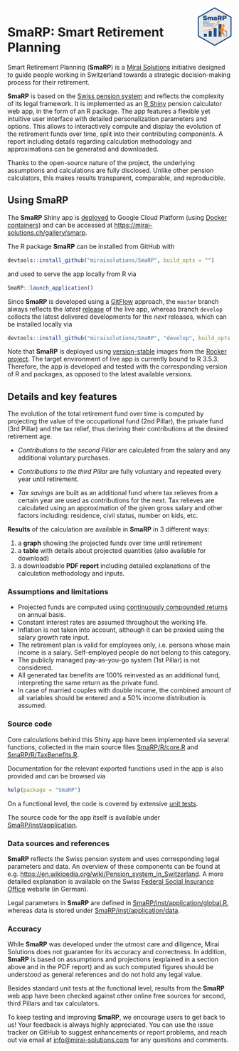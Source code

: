 <!--# The Swiss social security system, considered as one of the most robust, is based on a three-pillar regime.
# The first Pillar, common to most developed countries, is a state-run pay-as-you-earn system with minimum benefits.
# The voluntary contribution (3rd Pillar) is a privately-run, tax-deductible insurance fund.
# At the heart of the Swiss system is the so-called Second Pillar, a compulsory, tax-deductible company occupational pension insurance fund.
# Voluntary additional second Pillar buy-ins are regulated but allow for benefits improvement at retirement age while reducing the tax burden during the working career.
# The complexity is further increased by a municipality-dependent taxation.
# Altogether this calls for an early-stage conscious approach towards retirement planning.
# However, it is not straight-forward to assess effects of elements such as early retirement, moving to a different canton or applying a different voluntary pension schema.
# SmaRP, Smart Retirement Planning, supports the users in an educated decision-making process.
-->

<img src="inst/application/www/SmaRPSticker.png" align="right" width="15%" height="15%"/>

# SmaRP: Smart Retirement Planning

Smart Retirement Planning (**SmaRP**) is a [Mirai Solutions](https://mirai-solutions.ch/) initiative designed to guide people working in Switzerland towards a strategic decision-making process for their retirement.

**SmaRP** is based on the [Swiss pension system](https://en.wikipedia.org/wiki/Pension_system_in_Switzerland) and reflects the complexity of its legal framework.
It is implemented as an [R Shiny](https://shiny.rstudio.com/) pension calculator web app, in the form of an R package.
The app features a flexible yet intuitive user interface with detailed personalization parameters and options.
This allows to interactively compute and display the evolution of the retirement funds over time, split into their contributing components.
A report including details regarding calculation methodology and approximations can be generated and downloaded.

Thanks to the open-source nature of the project, the underlying assumptions and calculations are fully disclosed.
Unlike other pension calculators, this makes results transparent, comparable, and reproducible.


## Using SmaRP

The **SmaRP** Shiny app is [deployed](gke#readme) to Google Cloud Platform
(using [Docker containers](https://www.docker.com/resources/what-container)) and
can be accessed at https://mirai-solutions.ch/gallery/smarp.
<!-- TODO: CONSIDER MAKING THE IMAGES PUBLIC
The corresponding Docker image can also be used to run **SmaRP** in a local
container
``` bash
docker run --rm eu.gcr.io/mirai-sbb/smarp
```
-->

The R package **SmaRP** can be installed from GitHub with
<!-- argument build_vignettes not available anymore (r-lib/remotes#353), build_opts = "" for a full installation including vignettes  -->
``` r
devtools::install_github("miraisolutions/SmaRP", build_opts = "")
```
and used to serve the app locally from R via
``` r
SmaRP::launch_application()
```
Since **SmaRP** is developed using a [GitFlow](git-flow#readme) approach, the `master` branch always reflects the _latest_ [release](https://github.com/miraisolutions/SmaRP/releases) of the live app, whereas branch `develop` collects the latest delivered developments for the _next_ releases, which can be installed locally via
``` r
devtools::install_github("miraisolutions/SmaRP", "develop", build_opts = "")
```

Note that **SmaRP** is deployed using [version-stable](https://github.com/rocker-org/rocker-versioned#readme) images from the [Rocker project](https://www.rocker-project.org/). The target environment of live app is currently bound to R 3.5.3. Therefore, the app is developed and tested with the corresponding version of R and packages, as opposed to the latest available versions.


## Details and key features

The evolution of the total retirement fund over time is computed by projecting the value of the occupational fund (2nd Pillar), the private fund (3rd Pillar) and the tax relief, thus deriving their contributions at the desired retirement age.

- _Contributions to the second Pillar_ are calculated from the salary and any additional voluntary purchases.

- _Contributions to the third Pillar_ are fully voluntary and repeated every year until retirement.

- _Tax savings_ are built as an additional fund where tax relieves from a certain year are used as contributions for the next. Tax relieves are calculated using an approximation of the given gross salary and other factors including: residence, civil status, number on kids, etc. 

**Results** of the calculation are available in **SmaRP** in 3 different ways:

1. a **graph** showing the projected funds over time until retirement
2. a **table** with details about projected quantities (also available for download)
3. a downloadable **PDF report** including detailed explanations of the calculation methodology and inputs.


### Assumptions and limitations

- Projected funds are computed using [continuously compounded returns](https://en.wikipedia.org/wiki/Compound_interest#Continuous_compounding) on annual basis.
- Constant interest rates are assumed throughout the working life.
- Inflation is not taken into account, although it can be proxied using the salary growth rate input.
- The retirement plan is valid for employees only, i.e. persons whose main income is a salary. Self-employed people do not belong to this category.
- The publicly managed pay-as-you-go system (1st Pillar) is not considered.
- All generated tax benefits are 100% reinvested as an additional fund, interpreting the same return as the private fund.
- In case of married couples with double income, the combined amount of all variables should be entered and a 50% income distribution is assumed.


### Source code

Core calculations behind this Shiny app have been implemented via several functions, collected in the main source files [SmaRP/R/core.R](R/core.R) and [SmaRP/R/TaxBenefits.R](R/TaxBenefit.R).

Documentation for the relevant exported functions used in the app is also provided and can be browsed via
``` r
help(package = "SmaRP")
```
On a functional level, the code is covered by extensive [unit tests](tests/testthat).


The source code for the app itself is available under  [SmaRP/inst/application](inst/application).


### Data sources and references

**SmaRP** reflects the Swiss pension system and uses corresponding legal parameters and data.
An overview of these components can be found at e.g. https://en.wikipedia.org/wiki/Pension_system_in_Switzerland.
A more detailed explanation is available on the Swiss [Federal Social Insurance Office](https://www.bsv.admin.ch/bsv/de/home/sozialversicherungen/ueberblick.html) website (in German).


Legal parameters in **SmaRP** are defined in [SmaRP/inst/application/global.R](inst/application/global.R), whereas data is stored under [SmaRP/inst/application/data](inst/application/data).


### Accuracy

While **SmaRP** was developed under the utmost care and diligence, Mirai Solutions does not guarantee for its accuracy and correctness. In addition, **SmaRP** is based on assumptions and projections (explained in a section above and in the PDF report) and as such computed figures should be understood as general references and do not hold any legal value.

Besides standard unit tests at the functional level, results from the **SmaRP** web app have been checked against other online free sources for second, third Pillars and tax calculators.

To keep testing and improving **SmaRP**, we encourage users to get back to us! Your feedback is always highly appreciated. You can use the issue tracker on GitHub to suggest enhancements or report problems, and reach out via email at info@mirai-solutions.com for any questions and comments.
